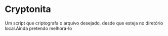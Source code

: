 # Cryptonita
Um script que criptografa o arquivo desejado, desde que esteja no diretório local.Ainda pretendo melhorá-lo

